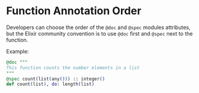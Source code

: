 # Function Annotation Order

Developers can choose the order of the `@doc` and `@spec` modules attributes, but the Elixir community convention is to use `@doc` first and `@spec` next to the function.

Example:
```elixir
@doc """
This function counts the number elements in a list
"""
@spec count(list(any())) :: integer()
def count(list), do: length(list)
```

